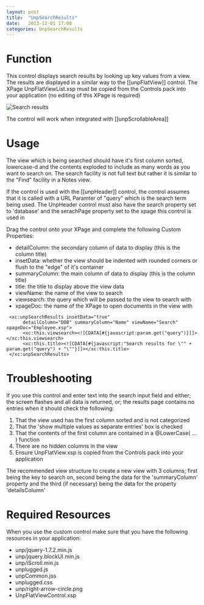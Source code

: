 ```yaml
---
layout: post
title:  "UnpSearchResults"
date:   2013-12-01 17:00
categories: UnpSearchResults
---
```


# Function
This control displays search results by looking up key values from a view. The results are displayed in a similar way to the [[unpFlatView]] control. The XPage UnpFlatViewList.xsp must be copied from the Controls pack into your application (no editing of this XPage is required)

![Search results](http://teamstudio.s3.amazonaws.com/Searchresults.png)

The control will work when integrated with [[unpScrollableArea]]

# Usage
The view which is being searched should have it's first column sorted, lowercase-d and the contents exploded to include as many words as you want to search on. The search facility is not full text but rather it is similar to the "Find" facility in a Notes view.

If the control is used with the [[unpHeader]] control, the control assumes that it is called with a URL Paramter of "query" which is the search term being used. The UnpHeader control must also have the search property set to 'database' and the serachPage property set to the xpage this control is used in

Drag the control onto your XPage and complete the following Custom Properties:

* detailColumn: the secondary column of data to display (this is the column title)
* insetData: whether the view should be indented with rounded corners or flush to the "edge" of it's container
* summaryColumn: the main column of data to display (this is the column title)
* title: the title to display above the view data
* viewName: the name of the view to search
* viewsearch: the query which will be passed to the view to search with
* xpageDoc: the name of the XPage to open documents in the view with

<pre class="CICodeFormatter" ><code class="CICodeFormatter"> &lt;xc:unpSearchResults insetData="true"  
      detailColumn="DOB" summaryColumn="Name" viewName="Search" xpageDoc="Employee.xsp"&gt;  
      &lt;xc:this.viewsearch&gt;&lt;![CDATA[#{javascript:param.get("query")}]]&gt;&lt;/xc:this.viewsearch&gt;  
      &lt;xc:this.title&gt;&lt;![CDATA[#{javascript:"Search results for \"" + param.get("query") + "\""}]]&gt;&lt;/xc:this.title&gt;  
 &lt;/xc:unpSearchResults&gt;  
</code></pre>

# Troubleshooting
If you use this control and enter text into the search input field and either; the screen flashes and all data is returned, or; the results page contains no entries when it should check the following:
1. That the view used has the first column sorted and is not categorized
2. That the 'show multiple values as separate entries' box is checked
3. That the contents of the first column are contained in a @LowerCase( ... ) function
4. There are no hidden columns in the view
5. Ensure UnpFlatView.xsp is copied from the Controls pack into your application

The recommended view structure to create a new view with 3 columns; first being the key to search on, second being the data for the 'summaryColumn' property and the third (if necessary) being the data for the property 'detailsColumn'

# Required Resources
When you use the custom control make sure that you have the following resources in your application:
* unp/jquery-1.7.2.min.js
* unp/jquery.blockUI.min.js
* unp/iScroll.min.js
* unplugged.js
* unpCommon.jss
* unplugged.css
* unp/right-arrow-circle.png
* UnpFlatViewControl.xsp